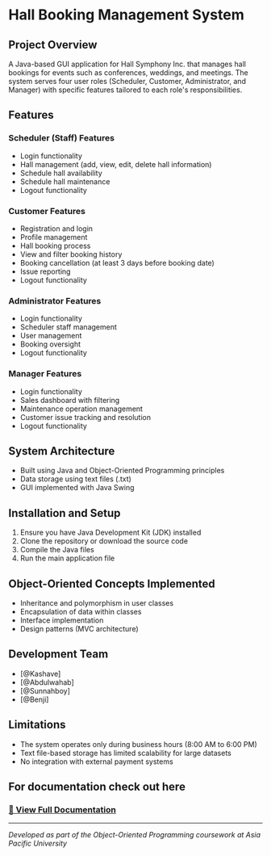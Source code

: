 # Hall  Booking Management System

## Project Overview
A Java-based GUI application for Hall Symphony Inc. that manages hall bookings for events such as conferences, weddings, and meetings. The system serves four user roles (Scheduler, Customer, Administrator, and Manager) with specific features tailored to each role's responsibilities.

## Features

### Scheduler (Staff) Features
- Login functionality
- Hall management (add, view, edit, delete hall information)
- Schedule hall availability
- Schedule hall maintenance
- Logout functionality

### Customer Features
- Registration and login
- Profile management
- Hall booking process
- View and filter booking history
- Booking cancellation (at least 3 days before booking date)
- Issue reporting
- Logout functionality

### Administrator Features
- Login functionality
- Scheduler staff management
- User management
- Booking oversight
- Logout functionality

### Manager Features
- Login functionality
- Sales dashboard with filtering
- Maintenance operation management
- Customer issue tracking and resolution
- Logout functionality

## System Architecture
- Built using Java and Object-Oriented Programming principles
- Data storage using text files (.txt)
- GUI implemented with Java Swing

## Installation and Setup
1. Ensure you have Java Development Kit (JDK) installed
2. Clone the repository or download the source code
3. Compile the Java files
4. Run the main application file


## Object-Oriented Concepts Implemented
- Inheritance and polymorphism in user classes
- Encapsulation of data within classes
- Interface implementation
- Design patterns (MVC architecture)

## Development Team
- [@Kashave]
- [@Abdulwahab]
- [@Sunnahboy]
- [@Benji]

## Limitations
- The system operates only during business hours (8:00 AM to 6:00 PM)
- Text file-based storage has limited scalability for large datasets
- No integration with external payment systems

## For documentation check out here
### [📄 View Full Documentation](https://docs.google.com/document/d/1U469yI3aRiU1KUXMU38YQckey6k7rSf-R0K8sIDsGDI/edit?tab=t.0)


---

*Developed as part of the Object-Oriented Programming coursework at Asia Pacific University*
